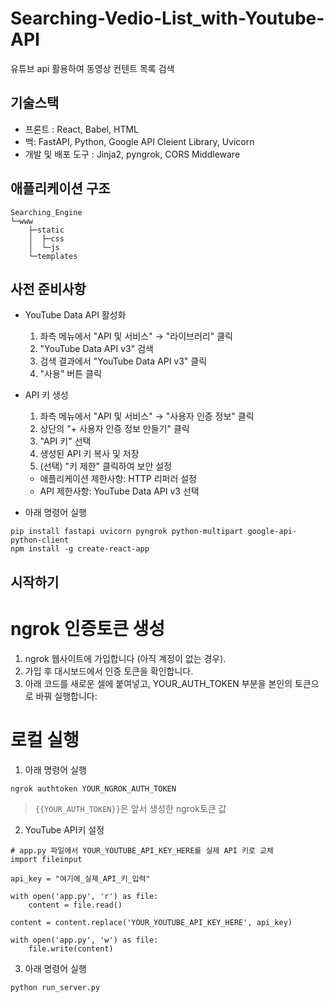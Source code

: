 # Searching-Vedio-List_with-Youtube-API
유튜브 api 활용하여  동영상 컨텐트 목록 검색

## 기술스택
- 프론트 : React, Babel, HTML
- 백: FastAPI, Python, Google API Cleient Library, Uvicorn
- 개발 및 배포 도구 : Jinja2, pyngrok, CORS Middleware

## 애플리케이션 구조
```text
Searching_Engine
└─www
    ├─static
    │  ├─css
    │  └─js
    └─templates
```

## 사전 준비사항
* YouTube Data API 활성화
  1) 좌측 메뉴에서 "API 및 서비스" → "라이브러리" 클릭
  2) "YouTube Data API v3" 검색
  3) 검색 결과에서 "YouTube Data API v3" 클릭
  4) "사용" 버튼 클릭

* API 키 생성
  1) 좌측 메뉴에서 "API 및 서비스" → "사용자 인증 정보" 클릭
  2) 상단의 "+ 사용자 인증 정보 만들기" 클릭
  3) "API 키" 선택
  4) 생성된 API 키 복사 및 저장
  5) (선택) "키 제한" 클릭하여 보안 설정
   - 애플리케이션 제한사항: HTTP 리퍼러 설정
   - API 제한사항: YouTube Data API v3 선택

* 아래 명령어 실행
```text
pip install fastapi uvicorn pyngrok python-multipart google-api-python-client
npm install -g create-react-app
```

## 시작하기
# ngrok 인증토큰 생성
1. ngrok 웹사이트에 가입합니다 (아직 계정이 없는 경우).
2. 가입 후 대시보드에서 인증 토큰을 확인합니다.
3. 아래 코드를 새로운 셀에 붙여넣고, YOUR_AUTH_TOKEN 부분을 본인의 토큰으로 바꿔 실행합니다:

# 로컬 실행
1. 아래 명령어 실행
```text
ngrok authtoken YOUR_NGROK_AUTH_TOKEN
```
 > `{{YOUR_AUTH_TOKEN}}`은 앞서 생성한 ngrok토큰 값

2. YouTube API키 설정
```
# app.py 파일에서 YOUR_YOUTUBE_API_KEY_HERE를 실제 API 키로 교체
import fileinput

api_key = "여기에_실제_API_키_입력"

with open('app.py', 'r') as file:
    content = file.read()

content = content.replace('YOUR_YOUTUBE_API_KEY_HERE', api_key)

with open('app.py', 'w') as file:
    file.write(content)
```

3. 아래 명령어 실행
```text
python run_server.py
```

